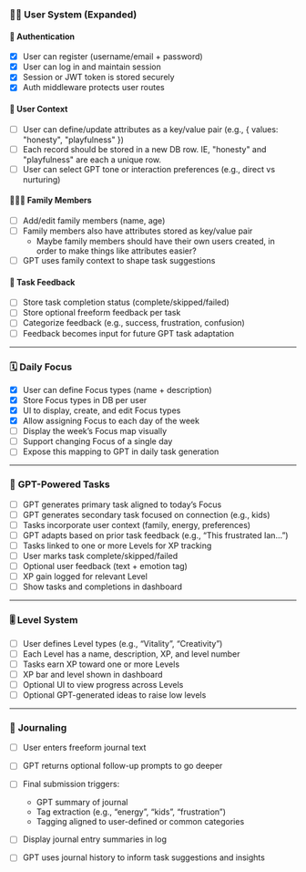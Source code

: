 ### 🧑‍💻 User System (Expanded)

#### 🔐 Authentication

* [x] User can register (username/email + password)
* [x] User can log in and maintain session
* [x] Session or JWT token is stored securely
* [x] Auth middleware protects user routes

#### 🧍 User Context

* [ ] User can define/update attributes as a key/value pair (e.g., { values: "honesty", "playfulness" })
* [ ] Each record should be stored in a new DB row. IE, "honesty" and "playfulness" are each a unique row.
* [ ] User can select GPT tone or interaction preferences (e.g., direct vs nurturing)

#### 👨‍👩‍👦 Family Members

* [ ] Add/edit family members (name, age)
* [ ] Family members also have attributes stored as key/value pair
  * Maybe family members should have their own users created, in order to make things like attributes easier?
* [ ] GPT uses family context to shape task suggestions

#### 🧠 Task Feedback

* [ ] Store task completion status (complete/skipped/failed)
* [ ] Store optional freeform feedback per task
* [ ] Categorize feedback (e.g., success, frustration, confusion)
* [ ] Feedback becomes input for future GPT task adaptation

---

### 🗓️ **Daily Focus**

* [x] User can define Focus types (name + description)
* [x] Store Focus types in DB per user
* [x] UI to display, create, and edit Focus types
* [x] Allow assigning Focus to each day of the week
* [ ] Display the week’s Focus map visually
* [ ] Support changing Focus of a single day
* [ ] Expose this mapping to GPT in daily task generation

---

### 🧠 **GPT-Powered Tasks**

* [ ] GPT generates primary task aligned to today’s Focus
* [ ] GPT generates secondary task focused on connection (e.g., kids)
* [ ] Tasks incorporate user context (family, energy, preferences)
* [ ] GPT adapts based on prior task feedback (e.g., “This frustrated Ian…”)
* [ ] Tasks linked to one or more Levels for XP tracking
* [ ] User marks task complete/skipped/failed
* [ ] Optional user feedback (text + emotion tag)
* [ ] XP gain logged for relevant Level
* [ ] Show tasks and completions in dashboard

---

### 🎚️ **Level System**

* [ ] User defines Level types (e.g., “Vitality”, “Creativity”)
* [ ] Each Level has a name, description, XP, and level number
* [ ] Tasks earn XP toward one or more Levels
* [ ] XP bar and level shown in dashboard
* [ ] Optional UI to view progress across Levels
* [ ] Optional GPT-generated ideas to raise low levels

---

### 📓 **Journaling**

* [ ] User enters freeform journal text
* [ ] GPT returns optional follow-up prompts to go deeper
* [ ] Final submission triggers:

  * GPT summary of journal
  * Tag extraction (e.g., “energy”, “kids”, “frustration”)
  * Tagging aligned to user-defined or common categories
* [ ] Display journal entry summaries in log
* [ ] GPT uses journal history to inform task suggestions and insights
